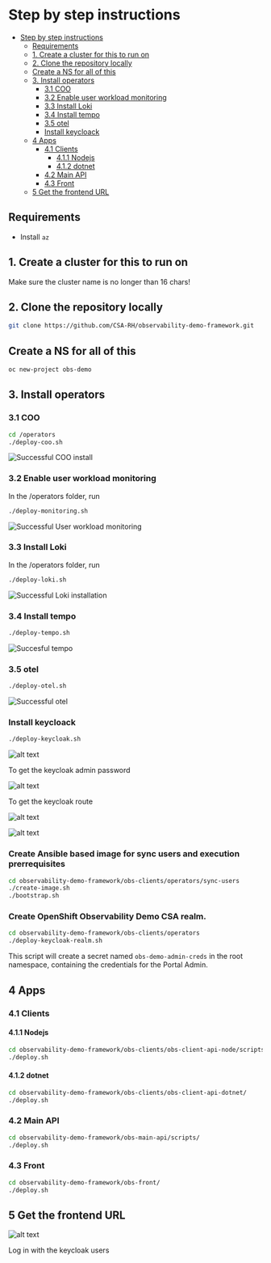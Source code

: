 # Step by step instructions

- [Step by step instructions](#step-by-step-instructions)
	- [Requirements](#requirements)
	- [1. Create a cluster for this to run on](#1-create-a-cluster-for-this-to-run-on)
	- [2. Clone the repository locally](#2-clone-the-repository-locally)
	- [Create a NS for all of this](#create-a-ns-for-all-of-this)
	- [3. Install operators](#3-install-operators)
		- [3.1 COO](#31-coo)
		- [3.2 Enable user workload monitoring](#32-enable-user-workload-monitoring)
		- [3.3 Install Loki](#33-install-loki)
		- [3.4 Install tempo](#34-install-tempo)
		- [3.5 otel](#35-otel)
		- [Install keycloack](#install-keycloack)
	- [4 Apps](#4-apps)
		- [4.1 Clients](#41-clients)
			- [4.1.1 Nodejs](#411-nodejs)
			- [4.1.2 dotnet](#412-dotnet)
		- [4.2 Main API](#42-main-api)
		- [4.3 Front](#43-front)
	- [5 Get the frontend URL](#5-get-the-frontend-url)

## Requirements

- Install `az`

## 1. Create a cluster for this to run on

Make sure the cluster name is no longer than 16 chars!

## 2. Clone the repository locally

```bash
git clone https://github.com/CSA-RH/observability-demo-framework.git
```

## Create a NS for all of this

```bash
oc new-project obs-demo
```

## 3. Install operators

### 3.1 COO

```bash
cd /operators
./deploy-coo.sh
```

![Successful COO install](./img/successful-coo-install.png)

### 3.2 Enable user workload monitoring

In the /operators folder, run

```bash
./deploy-monitoring.sh
```

![Successful User workload monitoring](./img/successful-userworkloadmonitoring.png)

### 3.3 Install Loki

In the /operators folder, run

```bash
./deploy-loki.sh
```

![Successful Loki installation](./img/successful-loki.png)

### 3.4 Install tempo

```bash
./deploy-tempo.sh
```

![Succesful tempo](./img/successful-tempo.png)

### 3.5 otel

```bash
./deploy-otel.sh
```

![Successful otel](./img/successful-otel.png)

### Install keycloack

```bash
./deploy-keycloak.sh
```

![alt text](./img/successful-keycloak.png)

To get the keycloak admin password

![alt text](./img/default-keycloak-password.png)

To get the keycloak route

![alt text](./img/keycloak-route.png)

![alt text](./img/keycloak-users.png)

### Create Ansible based image for sync users and execution prerrequisites

```bash
cd observability-demo-framework/obs-clients/operators/sync-users
./create-image.sh
./bootstrap.sh
```

### Create OpenShift Observability Demo CSA realm. 

```bash
cd observability-demo-framework/obs-clients/operators
./deploy-keycloak-realm.sh
```

This script will create a secret named `obs-demo-admin-creds` in the root namespace, containing the credentials for the Portal Admin.


## 4 Apps

### 4.1 Clients

#### 4.1.1 Nodejs

```bash
cd observability-demo-framework/obs-clients/obs-client-api-node/scripts/
./deploy.sh
```

#### 4.1.2 dotnet

```bash
cd observability-demo-framework/obs-clients/obs-client-api-dotnet/
./deploy.sh
```

### 4.2 Main API

```bash
cd observability-demo-framework/obs-main-api/scripts/
./deploy.sh
```

### 4.3 Front

```bash
cd observability-demo-framework/obs-front/
./deploy.sh
```

## 5 Get the frontend URL

![alt text](./img/frontend-route.png)

Log in with the keycloak users
